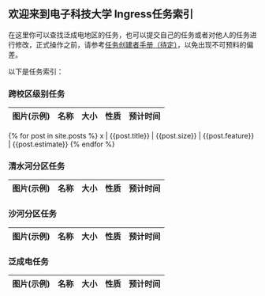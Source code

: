 ## 欢迎来到电子科技大学 Ingress任务索引

在这里你可以查找泛成电地区的任务，也可以提交自己的任务或者对他人的任务进行修改，正式操作之前，请参考[任务创建者手册（待定）](https://github.com/UESTC-Ingress/campus_missions/Creators/)，以免出现不可预料的偏差。

以下是任务索引：

### 跨校区级别任务
图片(示例) | 名称 | 大小 | 性质 | 预计时间
---------- | ---- | ---- | ---- | --------
{% for post in site.posts %}
x | {{post.title}} | {{post.size}} | {{post.feature}} | {{post.estimate}}
{% endfor %}
### 清水河分区任务
图片(示例) | 名称 | 大小 | 性质 | 预计时间
---------- | ---- | ---- | ---- | --------

### 沙河分区任务
图片(示例) | 名称 | 大小 | 性质 | 预计时间
---------- | ---- | ---- | ---- | --------

### 泛成电任务
图片(示例) | 名称 | 大小 | 性质 | 预计时间
---------- | ---- | ---- | ---- | --------

